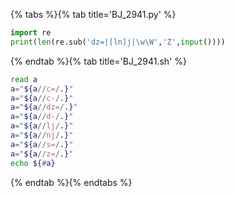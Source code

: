 {% tabs %}{% tab title='BJ_2941.py' %}

```py
import re
print(len(re.sub('dz=|[ln]j|\w\W','Z',input())))
```

{% endtab %}{% tab title='BJ_2941.sh' %}

```sh
read a
a="${a//c=/.}"
a="${a//c-/.}"
a="${a//dz=/.}"
a="${a//d-/.}"
a="${a//lj/.}"
a="${a//nj/.}"
a="${a//s=/.}"
a="${a//z=/.}"
echo ${#a}
```

{% endtab %}{% endtabs %}
